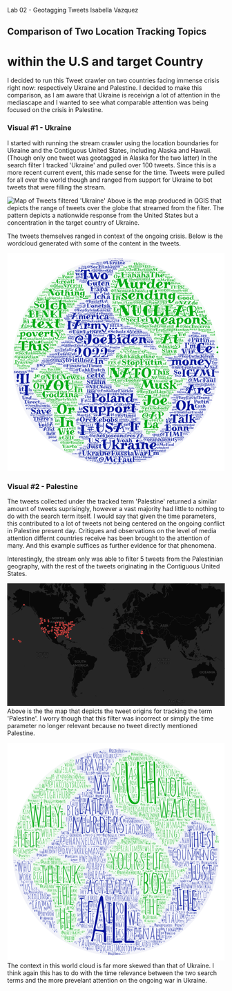 Lab 02 - Geotagging Tweets
Isabella Vazquez

## Comparison of Two Location Tracking Topics 
# within the U.S and target Country

I decided to run this Tweet crawler on two countries facing immense crisis right now: respectively Ukraine and Palestine. I decided to make this comparison, as I am aware that Ukraine is receivign a lot of attention in the mediascape and I wanted to see what comparable attention was being focused on the crisis in Palestine.

### Visual #1 - Ukraine
I started with running the stream crawler using the location boundaries for Ukraine and the Contiguous United States, including Alaska and Hawaii. (Though only one tweet was geotagged in Alaska for the two latter)
In the search filter I tracked 'Ukraine' and pulled over 100 tweets. Since this is a more recent current event, this made sense for the time. Tweets were pulled for all over the world though and ranged from support for Ukraine to bot tweets that were filling the stream. 

![Map of Tweets filtered 'Ukraine'](lab02-geog458/img/screenshot_of_map-1.png)
Above is the map produced in QGIS that depicts the range of tweets over the globe that streamed from the filter. The pattern depicts a nationwide response from the United States but a concentration in the target country of Ukraine. 

The tweets themselves ranged in context of the ongoing crisis.
Below is the wordcloud generated with some of the content in the tweets.

![Wordcloud for tracked term: Ukraine](img\screenshot_of_wordcloud-1.png)

### Visual #2 - Palestine
The tweets collected under the tracked term 'Palestine' returned a similar amount of tweets suprisingly, however a vast majority had little to nothing to do with the search term itself. I would say that given the time parameters, this contributed to a lot of tweets not being centered on the ongoing conflict in Palestine present day. 
Critiques and observations on the level of media attention differnt countries receive has been brought to the attention of many. And this example suffices as further evidence for that phenomena.

Interestingly, the stream only was able to filter 5 tweets from the Palestinian geography, with the rest of the tweets originating in the Contiguous United States. 

![Map of Tweets filtered 'Palestine'](img\screenshot_of_map-2.png)
Above is the the map that depicts the tweet origins for tracking the term 'Palestine'. I worry though that this filter was incorrect or simply the time parameter no longer relevant because no tweet directly mentioned Palestine. 

![Wordcloud for tracked term: Palestine](img\screenshot_of_wordcloud-2.png)
The context in this world cloud is far more skewed than that of Ukraine. I think again this has to do with the time relevance between the two search terms and the more prevelant attention on the ongoing war in Ukraine. 
